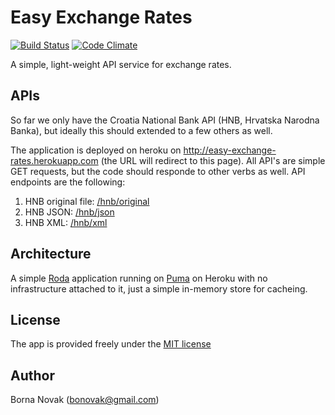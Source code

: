 # Easy Exchange Rates

[![Build Status](https://travis-ci.org/info-sig/easy-exchange-rates.png?branch=master)](https://travis-ci.org/info-sig/easy-exchange-rates) [![Code Climate](https://codeclimate.com/github/info-sig/easy-exchange-rates.png)](https://codeclimate.com/github/bbozo/simple_form_class)

A simple, light-weight API service for exchange rates.

## APIs

So far we only have the Croatia National Bank API (HNB, Hrvatska Narodna Banka), but ideally this should extended to a few others as well.

The application is deployed on heroku on http://easy-exchange-rates.herokuapp.com (the URL will redirect to this page). All API's are simple GET requests, but the code should responde to other verbs as well. API endpoints are the following:

1. HNB original file: [/hnb/original](http://easy-exchange-rates.herokuapp.com/hnb/original)
2. HNB JSON: [/hnb/json](http://easy-exchange-rates.herokuapp.com/hnb/json)
3. HNB XML: [/hnb/xml](http://easy-exchange-rates.herokuapp.com/hnb/xml)

## Architecture

A simple [Roda](https://github.com/jeremyevans/roda) application running on [Puma](https://github.com/puma/puma) on Heroku with no infrastructure attached to it, just a simple in-memory store for cacheing.


## License

The app is provided freely under the [MIT license](https://github.com/info-sig/easy-exchange-rates/blob/master/MIT-LICENSE)


## Author

Borna Novak (bonovak@gmail.com)

